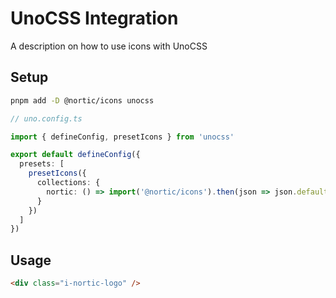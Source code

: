 # UnoCSS Integration

A description on how to use icons with UnoCSS

## Setup

```bash
pnpm add -D @nortic/icons unocss
```

```ts
// uno.config.ts

import { defineConfig, presetIcons } from 'unocss'

export default defineConfig({
  presets: [
    presetIcons({
      collections: {
        nortic: () => import('@nortic/icons').then(json => json.default)
      }
    })
  ]
})
```

## Usage

```html
<div class="i-nortic-logo" />
```
